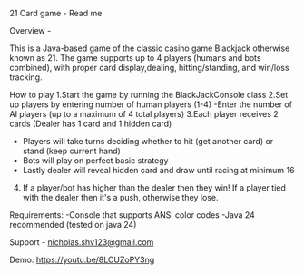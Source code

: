 21 Card game - Read me


Overview -

This is a Java-based game of the classic casino game Blackjack otherwise known as 21. The game
supports up to 4 players (humans and bots combined), with proper card display,dealing, hitting/standing, and
win/loss tracking.


How to play
1.Start the game by running the BlackJackConsole class
2.Set up players by entering number of human players (1-4)
    -Enter the number of AI players (up to a maximum of 4 total players)
3.Each player receives 2 cards (Dealer has 1 card and 1 hidden card)
- Players will take turns deciding whether to hit (get another card) or stand (keep current hand)
- Bots will play on perfect basic strategy
- Lastly dealer will reveal hidden card and draw until racing at minimum 16
4. If a player/bot has higher than the dealer then they win!
If a player tied with the dealer then it's a push, otherwise they lose.

Requirements:
 -Console that supports ANSI color codes
 -Java 24 recommended (tested on java 24)

 Support - nicholas.shv123@gmail.com

Demo: https://youtu.be/8LCUZoPY3ng
